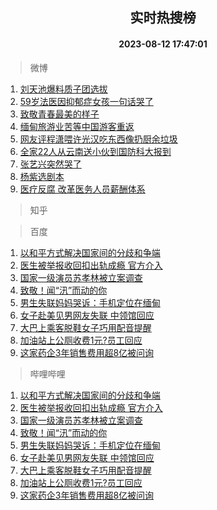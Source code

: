 <div align="center"><h2>实时热搜榜</h2><h4>2023-08-12 17:47:01</h4></div>

> 微博  

1. [刘天池爆料质子团选拔](https://s.weibo.com/weibo?q=%23%E5%88%98%E5%A4%A9%E6%B1%A0%E7%88%86%E6%96%99%E8%B4%A8%E5%AD%90%E5%9B%A2%E9%80%89%E6%8B%94%23&t=31&band_rank=1&Refer=top)<br />
2. [59岁法医因抑郁症女孩一句话哭了](https://s.weibo.com/weibo?q=%2359%E5%B2%81%E6%B3%95%E5%8C%BB%E5%9B%A0%E6%8A%91%E9%83%81%E7%97%87%E5%A5%B3%E5%AD%A9%E4%B8%80%E5%8F%A5%E8%AF%9D%E5%93%AD%E4%BA%86%23&t=31&band_rank=2&Refer=top)<br />
3. [致敬青春最美的样子](https://s.weibo.com/weibo?q=%23%E8%87%B4%E6%95%AC%E9%9D%92%E6%98%A5%E6%9C%80%E7%BE%8E%E7%9A%84%E6%A0%B7%E5%AD%90%23&t=31&band_rank=3&Refer=top)<br />
4. [缅甸旅游业苦等中国游客重返](https://s.weibo.com/weibo?q=%23%E7%BC%85%E7%94%B8%E6%97%85%E6%B8%B8%E4%B8%9A%E8%8B%A6%E7%AD%89%E4%B8%AD%E5%9B%BD%E6%B8%B8%E5%AE%A2%E9%87%8D%E8%BF%94%23&t=31&band_rank=4&Refer=top)<br />
5. [网友评程潇喂许光汉吃东西像扔厨余垃圾](https://s.weibo.com/weibo?q=%23%E7%BD%91%E5%8F%8B%E8%AF%84%E7%A8%8B%E6%BD%87%E5%96%82%E8%AE%B8%E5%85%89%E6%B1%89%E5%90%83%E4%B8%9C%E8%A5%BF%E5%83%8F%E6%89%94%E5%8E%A8%E4%BD%99%E5%9E%83%E5%9C%BE%23&t=31&band_rank=5&Refer=top)<br />
6. [全家22人从云南送小伙到国防科大报到](https://s.weibo.com/weibo?q=%23%E5%85%A8%E5%AE%B622%E4%BA%BA%E4%BB%8E%E4%BA%91%E5%8D%97%E9%80%81%E5%B0%8F%E4%BC%99%E5%88%B0%E5%9B%BD%E9%98%B2%E7%A7%91%E5%A4%A7%E6%8A%A5%E5%88%B0%23&t=31&band_rank=6&Refer=top)<br />
7. [张艺兴突然哭了](https://s.weibo.com/weibo?q=%E5%BC%A0%E8%89%BA%E5%85%B4%E7%AA%81%E7%84%B6%E5%93%AD%E4%BA%86&t=31&band_rank=7&Refer=top)<br />
8. [杨紫选剧本](https://s.weibo.com/weibo?q=%23%E6%9D%A8%E7%B4%AB%E9%80%89%E5%89%A7%E6%9C%AC%23&t=31&band_rank=8&Refer=top)<br />
9. [医疗反腐 改革医务人员薪酬体系](https://s.weibo.com/weibo?q=%E5%8C%BB%E7%96%97%E5%8F%8D%E8%85%90%20%E6%94%B9%E9%9D%A9%E5%8C%BB%E5%8A%A1%E4%BA%BA%E5%91%98%E8%96%AA%E9%85%AC%E4%BD%93%E7%B3%BB&t=31&band_rank=9&Refer=top)<br />

> 知乎  


> 百度  

1. [以和平方式解决国家间的分歧和争端](https://www.baidu.com/s?wd=%E4%BB%A5%E5%92%8C%E5%B9%B3%E6%96%B9%E5%BC%8F%E8%A7%A3%E5%86%B3%E5%9B%BD%E5%AE%B6%E9%97%B4%E7%9A%84%E5%88%86%E6%AD%A7%E5%92%8C%E4%BA%89%E7%AB%AF&sa=fyb_news&rsv_dl=fyb_news)<br />
2. [医生被举报收回扣出轨成瘾 官方介入](https://www.baidu.com/s?wd=%E5%8C%BB%E7%94%9F%E8%A2%AB%E4%B8%BE%E6%8A%A5%E6%94%B6%E5%9B%9E%E6%89%A3%E5%87%BA%E8%BD%A8%E6%88%90%E7%98%BE+%E5%AE%98%E6%96%B9%E4%BB%8B%E5%85%A5&sa=fyb_news&rsv_dl=fyb_news)<br />
3. [国家一级演员苏孝林被立案调查](https://www.baidu.com/s?wd=%E5%9B%BD%E5%AE%B6%E4%B8%80%E7%BA%A7%E6%BC%94%E5%91%98%E8%8B%8F%E5%AD%9D%E6%9E%97%E8%A2%AB%E7%AB%8B%E6%A1%88%E8%B0%83%E6%9F%A5&sa=fyb_news&rsv_dl=fyb_news)<br />
4. [致敬！闻“汛”而动的你](https://www.baidu.com/s?wd=%E8%87%B4%E6%95%AC%EF%BC%81%E9%97%BB%E2%80%9C%E6%B1%9B%E2%80%9D%E8%80%8C%E5%8A%A8%E7%9A%84%E4%BD%A0&sa=fyb_news&rsv_dl=fyb_news)<br />
5. [男生失联妈妈哭诉：手机定位在缅甸](https://www.baidu.com/s?wd=%E7%94%B7%E7%94%9F%E5%A4%B1%E8%81%94%E5%A6%88%E5%A6%88%E5%93%AD%E8%AF%89%EF%BC%9A%E6%89%8B%E6%9C%BA%E5%AE%9A%E4%BD%8D%E5%9C%A8%E7%BC%85%E7%94%B8&sa=fyb_news&rsv_dl=fyb_news)<br />
6. [女子赴美见男网友失联 中领馆回应](https://www.baidu.com/s?wd=%E5%A5%B3%E5%AD%90%E8%B5%B4%E7%BE%8E%E8%A7%81%E7%94%B7%E7%BD%91%E5%8F%8B%E5%A4%B1%E8%81%94+%E4%B8%AD%E9%A2%86%E9%A6%86%E5%9B%9E%E5%BA%94&sa=fyb_news&rsv_dl=fyb_news)<br />
7. [大巴上乘客脱鞋女子巧用配音提醒](https://www.baidu.com/s?wd=%E5%A4%A7%E5%B7%B4%E4%B8%8A%E4%B9%98%E5%AE%A2%E8%84%B1%E9%9E%8B%E5%A5%B3%E5%AD%90%E5%B7%A7%E7%94%A8%E9%85%8D%E9%9F%B3%E6%8F%90%E9%86%92&sa=fyb_news&rsv_dl=fyb_news)<br />
8. [加油站上公厕收费1元?员工回应](https://www.baidu.com/s?wd=%E5%8A%A0%E6%B2%B9%E7%AB%99%E4%B8%8A%E5%85%AC%E5%8E%95%E6%94%B6%E8%B4%B91%E5%85%83%3F%E5%91%98%E5%B7%A5%E5%9B%9E%E5%BA%94&sa=fyb_news&rsv_dl=fyb_news)<br />
9. [这家药企3年销售费用超8亿被问询](https://www.baidu.com/s?wd=%E8%BF%99%E5%AE%B6%E8%8D%AF%E4%BC%813%E5%B9%B4%E9%94%80%E5%94%AE%E8%B4%B9%E7%94%A8%E8%B6%858%E4%BA%BF%E8%A2%AB%E9%97%AE%E8%AF%A2&sa=fyb_news&rsv_dl=fyb_news)<br />

> 哔哩哔哩  

1. [以和平方式解决国家间的分歧和争端](https://www.baidu.com/s?wd=%E4%BB%A5%E5%92%8C%E5%B9%B3%E6%96%B9%E5%BC%8F%E8%A7%A3%E5%86%B3%E5%9B%BD%E5%AE%B6%E9%97%B4%E7%9A%84%E5%88%86%E6%AD%A7%E5%92%8C%E4%BA%89%E7%AB%AF&sa=fyb_news&rsv_dl=fyb_news)<br />
2. [医生被举报收回扣出轨成瘾 官方介入](https://www.baidu.com/s?wd=%E5%8C%BB%E7%94%9F%E8%A2%AB%E4%B8%BE%E6%8A%A5%E6%94%B6%E5%9B%9E%E6%89%A3%E5%87%BA%E8%BD%A8%E6%88%90%E7%98%BE+%E5%AE%98%E6%96%B9%E4%BB%8B%E5%85%A5&sa=fyb_news&rsv_dl=fyb_news)<br />
3. [国家一级演员苏孝林被立案调查](https://www.baidu.com/s?wd=%E5%9B%BD%E5%AE%B6%E4%B8%80%E7%BA%A7%E6%BC%94%E5%91%98%E8%8B%8F%E5%AD%9D%E6%9E%97%E8%A2%AB%E7%AB%8B%E6%A1%88%E8%B0%83%E6%9F%A5&sa=fyb_news&rsv_dl=fyb_news)<br />
4. [致敬！闻“汛”而动的你](https://www.baidu.com/s?wd=%E8%87%B4%E6%95%AC%EF%BC%81%E9%97%BB%E2%80%9C%E6%B1%9B%E2%80%9D%E8%80%8C%E5%8A%A8%E7%9A%84%E4%BD%A0&sa=fyb_news&rsv_dl=fyb_news)<br />
5. [男生失联妈妈哭诉：手机定位在缅甸](https://www.baidu.com/s?wd=%E7%94%B7%E7%94%9F%E5%A4%B1%E8%81%94%E5%A6%88%E5%A6%88%E5%93%AD%E8%AF%89%EF%BC%9A%E6%89%8B%E6%9C%BA%E5%AE%9A%E4%BD%8D%E5%9C%A8%E7%BC%85%E7%94%B8&sa=fyb_news&rsv_dl=fyb_news)<br />
6. [女子赴美见男网友失联 中领馆回应](https://www.baidu.com/s?wd=%E5%A5%B3%E5%AD%90%E8%B5%B4%E7%BE%8E%E8%A7%81%E7%94%B7%E7%BD%91%E5%8F%8B%E5%A4%B1%E8%81%94+%E4%B8%AD%E9%A2%86%E9%A6%86%E5%9B%9E%E5%BA%94&sa=fyb_news&rsv_dl=fyb_news)<br />
7. [大巴上乘客脱鞋女子巧用配音提醒](https://www.baidu.com/s?wd=%E5%A4%A7%E5%B7%B4%E4%B8%8A%E4%B9%98%E5%AE%A2%E8%84%B1%E9%9E%8B%E5%A5%B3%E5%AD%90%E5%B7%A7%E7%94%A8%E9%85%8D%E9%9F%B3%E6%8F%90%E9%86%92&sa=fyb_news&rsv_dl=fyb_news)<br />
8. [加油站上公厕收费1元?员工回应](https://www.baidu.com/s?wd=%E5%8A%A0%E6%B2%B9%E7%AB%99%E4%B8%8A%E5%85%AC%E5%8E%95%E6%94%B6%E8%B4%B91%E5%85%83%3F%E5%91%98%E5%B7%A5%E5%9B%9E%E5%BA%94&sa=fyb_news&rsv_dl=fyb_news)<br />
9. [这家药企3年销售费用超8亿被问询](https://www.baidu.com/s?wd=%E8%BF%99%E5%AE%B6%E8%8D%AF%E4%BC%813%E5%B9%B4%E9%94%80%E5%94%AE%E8%B4%B9%E7%94%A8%E8%B6%858%E4%BA%BF%E8%A2%AB%E9%97%AE%E8%AF%A2&sa=fyb_news&rsv_dl=fyb_news)<br />
